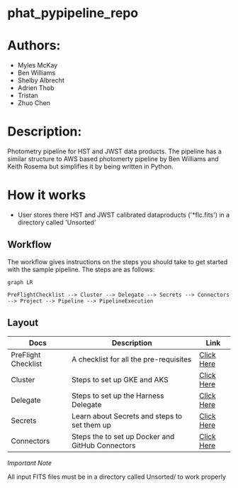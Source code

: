 # phat_pypipeline_repo

# Authors:

- Myles McKay
- Ben Williams
- Shelby Albrecht
- Adrien Thob
- Tristan
- Zhuo Chen

# Description:

Photometry pipeline for HST and JWST data products. The pipeline has a similar structure to AWS based photomerty pipeline by Ben Williams and Keith Rosema but simplifies it by being written in Python.

# How it works

- User stores there HST and JWST calibrated dataproducts ('\*flc.fits') in a directory called 'Unsorted'

## Workflow

The workflow gives instructions on the steps you should take to get started with the sample pipeline. The steps are as follows:

```mermaid
graph LR

PreFlightChecklist --> Cluster --> Delegate --> Secrets --> Connectors --> Project --> Pipeline --> PipelineExecution

```

## Layout

| Docs | Description | Link |
| --- | --- | --- |
| PreFlight Checklist | A checklist for all the pre-requisites | [Click Here](docs/PreFlightChecklist.md) |
| Cluster | Steps to set up GKE and AKS| [Click Here](docs/clusters) 
| Delegate | Steps to set up the Harness Delegate  | [Click Here](docs/delegates) |
| Secrets | Learn about Secrets and steps to set them up | [Click Here](docs/secrets) |
| Connectors | Steps the to set up Docker and GitHub Connectors  | [Click Here](docs/connectors) |



_Important Note_

All input FITS files must be in a directory called Unsorted/ to work properly
